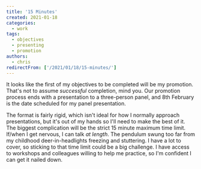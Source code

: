 ```yaml
---
title: '15 Minutes'
created: 2021-01-18
categories:
  - work
tags:
  - objectives
  - presenting
  - promotion
authors:
  - chris
redirectFrom: ['/2021/01/18/15-minutes/']
---
```


It looks like the first of my objectives to be completed will be my promotion. That's not to assume _successful_ completion, mind you. Our promotion process ends with a presentation to a three-person panel, and 8th February is the date scheduled for my panel presentation.

The format is fairly rigid, which isn't ideal for how I normally approach presentations, but it's out of my hands so I'll need to make the best of it. The biggest complication will be the strict 15 minute maximum time limit. If/when I get nervous, I can talk _at length_. The pendulum swung too far from my childhood deer-in-headlights freezing and stuttering. I have a lot to cover, so sticking to that time limit could be a big challenge. I have access to workshops and colleagues willing to help me practice, so I'm confident I can get it nailed down.
